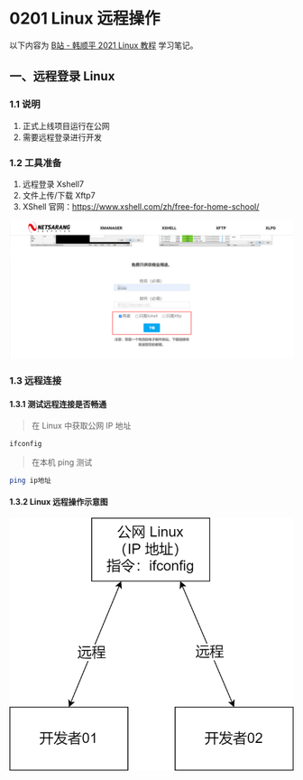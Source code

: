 # 0201 Linux 远程操作

以下内容为 [B站 - 韩顺平 2021 Linux 教程](https://www.bilibili.com/video/BV1Sv411r7vd) 学习笔记。



## 一、远程登录 Linux

### 1.1 说明

1. 正式上线项目运行在公网
2. 需要远程登录进行开发

### 1.2 工具准备

1. 远程登录 Xshell7
2. 文件上传/下载 Xftp7
3. XShell 官网：https://www.xshell.com/zh/free-for-home-school/

![image-20220819112851971](img/image-20220819112851971.png)

### 1.3 远程连接

#### 1.3.1 测试远程连接是否畅通

> 在 Linux 中获取公网 IP 地址

```sh
ifconfig
```

> 在本机 ping 测试

```sh
ping ip地址
```

#### 1.3.2 Linux 远程操作示意图

<img src="img/Linux&Xshell.png" style="zoom:80%;" />
